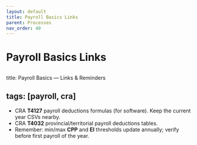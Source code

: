 ```yaml
---
layout: default
title: Payroll Basics Links
parent: Processes
nav_order: 40
---
```

# Payroll Basics Links
##
title: Payroll Basics — Links & Reminders

## tags: [payroll, cra]

- CRA **T4127** payroll deductions formulas (for software). Keep the current year CSVs nearby.
- CRA **T4032** provincial/territorial payroll deductions tables.
- Remember: min/max **CPP** and **EI** thresholds update annually; verify before first payroll of the year.
